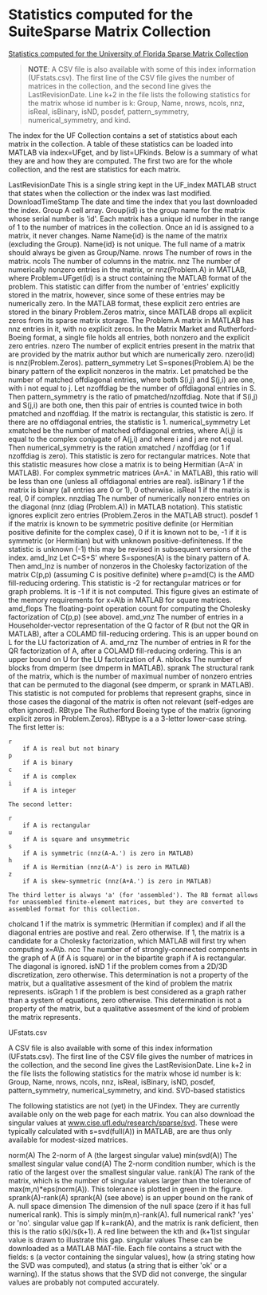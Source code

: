 # Statistics computed for the SuiteSparse Matrix Collection

[Statistics computed for the University of Florida Sparse Matrix Collection](https://www.cise.ufl.edu/research/sparse/matrices/stats.html)

> **NOTE**: A CSV file is also available with some of this index information (UFstats.csv). The first line of the CSV file gives the number of matrices in the collection, and the second line gives the LastRevisionDate. Line k+2 in the file lists the following statistics for the matrix whose id number is k: Group, Name, nrows, ncols, nnz, isReal, isBinary, isND, posdef, pattern_symmetry, numerical_symmetry, and kind. 

The index for the UF Collection contains a set of statistics about each matrix in the collection. A table of these statistics can be loaded into MATLAB via index=UFget, and by list=UFkinds. Below is a summary of what they are and how they are computed. The first two are for the whole collection, and the rest are statistics for each matrix.

LastRevisionDate
    This is a single string kept in the UF_index MATLAB struct that states when the collection or the index was last modified. 
DownloadTimeStamp
    The date and time the index that you last downloaded the index. 
Group
    A cell array. Group{id} is the group name for the matrix whose serial number is 'id'. Each matrix has a unique id number in the range of 1 to the number of matrices in the collection. Once an id is assigned to a matrix, it never changes. 
Name
    Name{id} is the name of the matrix (excluding the Group). Name{id} is not unique. The full name of a matrix should always be given as Group/Name. 
nrows
    The number of rows in the matrix. 
ncols
    The number of columns in the matrix. 
nnz
    The number of numerically nonzero entries in the matrix, or nnz(Problem.A) in MATLAB, where Problem=UFget(id) is a struct containing the MATLAB format of the problem. This statistic can differ from the number of 'entries' explicitly stored in the matrix, however, since some of these entries may be numerically zero. In the MATLAB format, these explicit zero entries are stored in the binary Problem.Zeros matrix, since MATLAB drops all explicit zeros from its sparse matrix storage. The Problem.A matrix in MATLAB has nnz entries in it, with no explicit zeros. In the Matrix Market and Rutherford-Boeing format, a single file holds all entries, both nonzero and the explicit zero entries. 
nzero
    The number of explicit entries present in the matrix that are provided by the matrix author but which are numerically zero. nzero(id) is nnz(Problem.Zeros). 
pattern_symmetry
    Let S=spones(Problem.A) be the binary pattern of the explicit nonzeros in the matrix. Let pmatched be the number of matched offdiagonal entries, where both S(i,j) and S(j,i) are one, with i not equal to j. Let nzoffdiag be the number of offdiagonal entries in S. Then pattern_symmetry is the ratio of pmatched/nzoffdiag. Note that if S(i,j) and S(j,i) are both one, then this pair of entries is counted twice in both pmatched and nzoffdiag. If the matrix is rectangular, this statistic is zero. If there are no offdiagonal entries, the statistic is 1. 
numerical_symmetry
    Let xmatched be the number of matched offdiagonal entries, where A(i,j) is equal to the complex conjugate of A(j,i) and where i and j are not equal. Then numerical_symmetry is the ration xmatched / nzoffdiag (or 1 if nzoffdiag is zero). This statistic is zero for rectangular matrices. Note that this statistic measures how close a matrix is to being Hermitian (A=A' in MATLAB). For complex symmetric matrices (A=A.' in MATLAB), this ratio will be less than one (unless all offdiagonal entries are real). 
isBinary
    1 if the matrix is binary (all entries are 0 or 1), 0 otherwise. 
isReal
    1 if the matrix is real, 0 if complex. 
nnzdiag
    The number of numerically nonzero entries on the diagonal (nnz (diag (Problem.A)) in MATLAB notation). This statistic ignores explicit zero entries (Problem.Zeros in the MATLAB struct). 
posdef
    1 if the matrix is known to be symmetric positive definite (or Hermitian positive definite for the complex case), 0 if it is known not to be, -1 if it is symmetric (or Hermitian) but with unknown positive-definiteness. If the statistic is unknown (-1) this may be revised in subsequent versions of the index. 
amd_lnz
    Let C=S+S' where S=spones(A) is the binary pattern of A. Then amd_lnz is number of nonzeros in the Cholesky factorization of the matrix C(p,p) (assuming C is positive definite) where p=amd(C) is the AMD fill-reducing ordering. This statistic is -2 for rectangular matrices or for graph problems. It is -1 if it is not computed. This figure gives an estimate of the memory requirements for x=A\b in MATLAB for square matrices. 
amd_flops
    The floating-point operation count for computing the Cholesky factorization of C(p,p) (see above). 
amd_vnz
    The number of entries in a Householder-vector representation of the Q factor of R (but not the QR in MATLAB), after a COLAMD fill-reducing ordering. This is an upper bound on L for the LU factorization of A. 
amd_rnz
    The number of entries in R for the QR factorization of A, after a COLAMD fill-reducing ordering. This is an upper bound on U for the LU factorization of A. 
nblocks
    The number of blocks from dmperm (see dmperm in MATLAB). 
sprank
    The structural rank of the matrix, which is the number of maximual number of nonzero entries that can be permuted to the diagonal (see dmperm, or sprank in MATLAB). This statistic is not computed for problems that represent graphs, since in those cases the diagonal of the matrix is often not relevant (self-edges are often ignored). 
RBtype
    The Rutherford Boeing type of the matrix (ignoring explicit zeros in Problem.Zeros). RBtype is a a 3-letter lower-case string. The first letter is:

    r
        if A is real but not binary 
    p
        if A is binary 
    c
        if A is complex 
    i
        if A is integer 

    The second letter:

    r
        if A is rectangular 
    u
        if A is square and unsymmetric 
    s
        if A is symmetric (nnz(A-A.') is zero in MATLAB) 
    h
        if A is Hermitian (nnz(A-A') is zero in MATLAB) 
    z
        if A is skew-symmetric (nnz(A+A.') is zero in MATLAB) 

    The third letter is always 'a' (for 'assembled'). The RB format allows for unassembled finite-element matrices, but they are converted to assembled format for this collection. 
cholcand
    1 if the matrix is symmetric (Hermitian if complex) and if all the diagonal entries are postive and real. Zero otherwise. If 1, the matrix is a candidate for a Cholesky factorization, which MATLAB will first try when computing x=A\b. 
ncc
    The number of of strongly-connected components in the graph of A (if A is square) or in the bipartite graph if A is rectangular. The diagonal is ignored. 
isND
    1 if the problem comes from a 2D/3D discretization, zero otherwise. This determination is not a property of the matrix, but a qualitative assesment of the kind of problem the matrix represents. 
isGraph
    1 if the problem is best considered as a graph rather than a system of equations, zero otherwise. This determination is not a property of the matrix, but a qualitative assesment of the kind of problem the matrix represents. 

UFstats.csv

A CSV file is also available with some of this index information (UFstats.csv). The first line of the CSV file gives the number of matrices in the collection, and the second line gives the LastRevisionDate. Line k+2 in the file lists the following statistics for the matrix whose id number is k: Group, Name, nrows, ncols, nnz, isReal, isBinary, isND, posdef, pattern_symmetry, numerical_symmetry, and kind.
SVD-based statistics

The following statistics are not (yet) in the UFindex. They are currently available only on the web page for each matrix. You can also download the singular values at www.cise.ufl.edu/research/sparse/svd. These were typically calculated with s=svd(full(A)) in MATLAB, are are thus only available for modest-sized matrices.

norm(A)
    The 2-norm of A (the largest singular value) 
min(svd(A))
    The smallest singular value 
cond(A)
    The 2-norm condition number, which is the ratio of the largest over the smallest singular value. 
rank(A)
    The rank of the matrix, which is the number of singular values larger than the tolerance of max(m,n)*eps(norm(A)). This tolerance is plotted in green in the figure. 
sprank(A)-rank(A)
    sprank(A) (see above) is an upper bound on the rank of A. 
null space dimension
    The dimension of the null space (zero if it has full numerical rank). This is simply min(m,n)-rank(A). 
full numerical rank?
    'yes' or 'no'. 
singular value gap
    If k=rank(A), and the matrix is rank deficient, then this is the ratio s(k)/s(k+1). A red line between the kth and (k+1)st singular value is drawn to illustrate this gap. 
singular values
    These can be downloaded as a MATLAB MAT-file. Each file contains a struct with the fields: s (a vector containing the singular values), how (a string stating how the SVD was computed), and status (a string that is either 'ok' or a warning). If the status shows that the SVD did not converge, the singular values are probably not computed accurately. 


